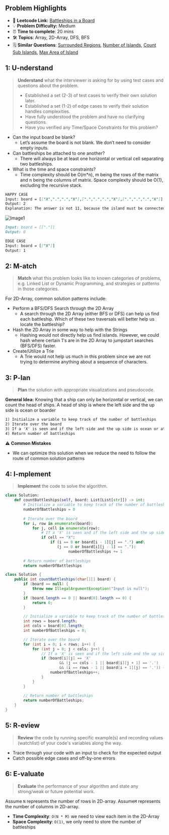 ## Problem Highlights

* 🔗 **Leetcode Link:** [Battleships in a Board](https://leetcode.com/problems/battleships-in-a-board/) 
* 💡 **Problem Difficulty:** Medium
* ⏰ **Time to complete**: 20 mins
* 🛠️ **Topics**: Array, 2D-Array, DFS, BFS
* 🗒️ **Similar Questions**: [Surrounded Regions](https://leetcode.com/problems/surrounded-regions/), [Number of Islands](https://leetcode.com/problems/number-of-islands/), [Count Sub Islands](https://leetcode.com/problems/count-sub-islands/), [Max Area of Island](https://leetcode.com/problems/max-area-of-island/) 
    
## 1: U-nderstand
 
> **Understand** what the interviewer is asking for by using test cases and questions about the problem.
> 
> - Established a set (2-3) of test cases to verify their own solution later.
> - Established a set (1-2) of edge cases to verify their solution handles complexities.
> - Have fully understood the problem and have no clarifying questions.
> - Have you verified any Time/Space Constraints for this problem?

- Can the input board be blank?
    - Let’s assume the board is not blank. We don’t need to consider empty inputs.
- Can battleships be attached to one another?
    - There will always be at least one horizontal or vertical cell separating two battleships.
- What is the time and space constraints?
    - Time complexity should be O(m*n), m being the rows of the matrix and n being the columns of matrix. Space complexity should be O(1), excluding the recursive stack.


```markdown
HAPPY CASE
Input: board = [["X",".",".","X"],[".",".",".","X"],[".",".",".","X"]]
Output: 2
Explanation: The answer is not 11, because the island must be connected 4-directionally.
```

![Image1](https://assets.leetcode.com/uploads/2021/04/10/battelship-grid.jpg)

```markdown
Input: board = [["."]]
Output: 0

EDGE CASE
Input: board = [["X"]]
Output: 1
```   
    
## 2: M-atch

> **Match** what this problem looks like to known categories of problems, e.g. Linked List or Dynamic Programming, and strategies or patterns in those categories.

For 2D-Array, common solution patterns include:

- Perform a BFS/DFS Search through the 2D Array
    - A search through the 2D Array (either BFS or DFS) can help us find each battleship. Which of these two traversals will better help us locate the battleship?
- Hash the 2D Array in some way to help with the Strings
    - Hashing would not directly help us find islands. However, we could hash where certain 1's are in the 2D Array to jumpstart searches (BFS/DFS) faster.
- Create/Utilize a Trie
    - A Trie would not help us much in this problem since we are not trying to determine anything about a sequence of characters.

## 3: P-lan

> **Plan** the solution with appropriate visualizations and pseudocode.

**General Idea:** Knowing that a ship can only be horizontal or vertical, we can count the head of ships. A head of ship is where the left side and the up side is ocean or boarder

```markdown
1) Initialize a variable to keep track of the number of battleships
2) Iterate over the board
3) If a 'X' is seen and if the left side and the up side is ocean or at the boarder, then it's the head of a ship and add one to the count.
4) Return number of battleships

```

⚠️ **Common Mistakes**
* We can optimize this solution when we reduce the need to follow the route of common solution patterns

## 4: I-mplement

> **Implement** the code to solve the algorithm.

```python
class Solution:
    def countBattleships(self, board: List[List[str]]) -> int:
        # Initialize a variable to keep track of the number of battleships
        numberOfBattleships = 0
        
        # Iterate over the board
        for i, row in enumerate(board):
            for j, cell in enumerate(row):
                # If a 'X' is seen and if the left side and the up side is ocean or at the boarder, then it's the head of a ship and add one to the count.
                if cell == "X":
                    if (i == 0 or board[i - 1][j] == ".") and\
                       (j == 0 or board[i][j - 1] == "."):
                            numberOfBattleships += 1
        
        # Return number of battleships
        return numberOfBattleships
```
```java
class Solution {
    public int countBattleships(char[][] board) {
        if (board == null) {
            throw new IllegalArgumentException("Input is null");
        }
        if (board.length == 0 || board[0].length == 0) {
            return 0;
        }

        // Initialize a variable to keep track of the number of battleships
        int rows = board.length;
        int cols = board[0].length;
        int numberOfBattleships = 0;

        // Iterate over the board
        for (int i = 0; i < rows; i++) {
            for (int j = 0; j < cols; j++) {
                // If a 'X' is seen and if the left side and the up side is ocean or at the boarder, then it's the head of a ship and add one to the count.
                if (board[i][j] == 'X'
						&& (j == cols - 1 || board[i][j + 1] == '.')
                        && (i == rows - 1 || board[i + 1][j] == '.')) {
                    numberOfBattleships++;
                }
            }
        }
        
        // Return number of battleships
        return numberOfBattleships;
    }
}
```

## 5: R-eview

> **Review** the code by running specific example(s) and recording values (watchlist) of your code's variables along the way.

- Trace through your code with an input to check for the expected output
- Catch possible edge cases and off-by-one errors

## 6: E-valuate

> **Evaluate** the performance of your algorithm and state any strong/weak or future potential work.

Assume `N` represents the number of rows in 2D-array.
Assume`M` represents the number of columns in 2D-array.


* **Time Complexity**: `O(N * M)` we need to view each item in the 2D-Array
* **Space Complexity**: `O(1)`, we only need to store the number of battleships